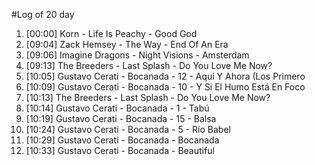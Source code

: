 #Log of 20 day

1. [00:00] Korn - Life Is Peachy - Good God
1. [09:04] Zack Hemsey - The Way - End Of An Era
1. [09:06] Imagine Dragons - Night Visions - Amsterdam
1. [09:13] The Breeders - Last Splash - Do You Love Me Now?
1. [10:05] Gustavo Cerati - Bocanada - 12 - Aquí Y Ahora (Los Primero
1. [10:09] Gustavo Cerati - Bocanada - 10 - Y Si El Humo Está En Foco
1. [10:13] The Breeders - Last Splash - Do You Love Me Now?
1. [10:14] Gustavo Cerati - Bocanada - 1 - Tabú
1. [10:19] Gustavo Cerati - Bocanada - 15 - Balsa
1. [10:24] Gustavo Cerati - Bocanada - 5 - Río Babel
1. [10:29] Gustavo Cerati - Bocanada - Bocanada
1. [10:33] Gustavo Cerati - Bocanada - Beautiful
